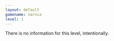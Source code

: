 ```yaml
---
layout: default
gamename: narnia
level: 1
---
```

There is no information for this level, intentionally.
